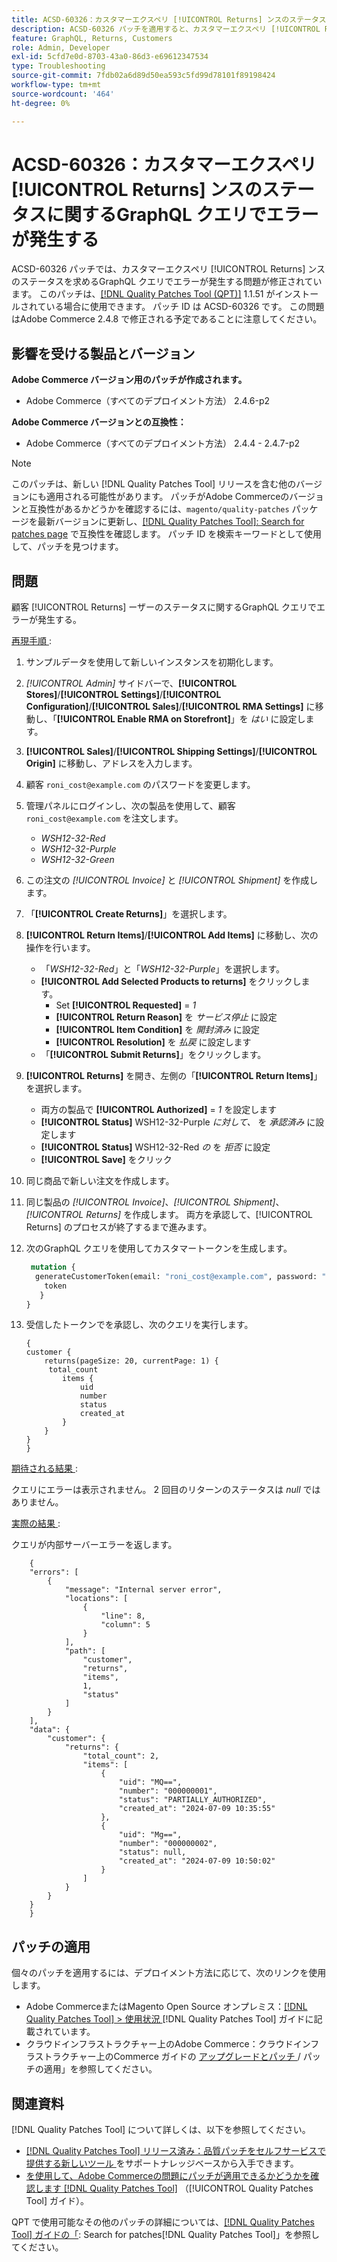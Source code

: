 ```yaml
---
title: ACSD-60326：カスタマーエクスペリ [!UICONTROL Returns] ンスのステータスに関するGraphQL クエリでエラーが発生する
description: ACSD-60326 パッチを適用すると、カスタマーエクスペリ [!UICONTROL Returns] ンスステータスのGraphQL クエリでエラーが発生するAdobe Commerceの問題を修正できます。
feature: GraphQL, Returns, Customers
role: Admin, Developer
exl-id: 5cfd7e0d-8703-43a0-86d3-e69612347534
type: Troubleshooting
source-git-commit: 7fdb02a6d89d50ea593c5fd99d78101f89198424
workflow-type: tm+mt
source-wordcount: '464'
ht-degree: 0%

---
```


# ACSD-60326：カスタマーエクスペリ [!UICONTROL Returns] ンスのステータスに関するGraphQL クエリでエラーが発生する

ACSD-60326 パッチでは、カスタマーエクスペリ [!UICONTROL Returns] ンスのステータスを求めるGraphQL クエリでエラーが発生する問題が修正されています。 このパッチは、[[!DNL Quality Patches Tool (QPT)]](https://experienceleague.adobe.com/en/docs/commerce-operations/tools/quality-patches-tool/quality-patches-tool-to-self-serve-quality-patches) 1.1.51 がインストールされている場合に使用できます。 パッチ ID は ACSD-60326 です。 この問題はAdobe Commerce 2.4.8 で修正される予定であることに注意してください。

## 影響を受ける製品とバージョン

**Adobe Commerce バージョン用のパッチが作成されます。**

* Adobe Commerce（すべてのデプロイメント方法） 2.4.6-p2

**Adobe Commerce バージョンとの互換性：**

* Adobe Commerce（すべてのデプロイメント方法） 2.4.4 - 2.4.7-p2

>[!NOTE]
>
>このパッチは、新しい [!DNL Quality Patches Tool] リリースを含む他のバージョンにも適用される可能性があります。 パッチがAdobe Commerceのバージョンと互換性があるかどうかを確認するには、`magento/quality-patches` パッケージを最新バージョンに更新し、[[!DNL Quality Patches Tool]: Search for patches page](https://experienceleague.adobe.com/tools/commerce-quality-patches/index.html) で互換性を確認します。 パッチ ID を検索キーワードとして使用して、パッチを見つけます。

## 問題

顧客 [!UICONTROL Returns] ーザーのステータスに関するGraphQL クエリでエラーが発生する。

<u> 再現手順 </u>:

1. サンプルデータを使用して新しいインスタンスを初期化します。
1. *[!UICONTROL Admin]* サイドバーで、**[!UICONTROL Stores]**/**[!UICONTROL Settings]**/**[!UICONTROL Configuration]**/**[!UICONTROL Sales]**/**[!UICONTROL RMA Settings]** に移動し、「**[!UICONTROL Enable RMA on Storefront]**」を *はい* に設定します。
1. **[!UICONTROL Sales]**/**[!UICONTROL Shipping Settings]**/**[!UICONTROL Origin]** に移動し、アドレスを入力します。
1. 顧客 `roni_cost@example.com` のパスワードを変更します。
1. 管理パネルにログインし、次の製品を使用して、顧客 `roni_cost@example.com` を注文します。
   * *WSH12-32-Red*
   * *WSH12-32-Purple*
   * *WSH12-32-Green*
1. この注文の *[!UICONTROL Invoice]* と *[!UICONTROL Shipment]* を作成します。
1. 「**[!UICONTROL Create Returns]**」を選択します。
1. **[!UICONTROL Return Items]**/**[!UICONTROL Add Items]** に移動し、次の操作を行います。
   * 「*WSH12-32-Red*」と「*WSH12-32-Purple*」を選択します。
   * **[!UICONTROL Add Selected Products to returns]** をクリックします。
      * Set **[!UICONTROL Requested]** = *1*
      * **[!UICONTROL Return Reason]** を *サービス停止* に設定
      * **[!UICONTROL Item Condition]** を *開封済み* に設定
      * **[!UICONTROL Resolution]** を *払戻* に設定します
   * 「**[!UICONTROL Submit Returns]**」をクリックします。
1. **[!UICONTROL Returns]** を開き、左側の「**[!UICONTROL Return Items]**」を選択します。
   * 両方の製品で **[!UICONTROL Authorized]** = *1* を設定します
   * **[!UICONTROL Status]** WSH12-32-Purple *に対して、* を *承認済み* に設定します
   * **[!UICONTROL Status]** WSH12-32-Red *の* を *拒否* に設定
   * **[!UICONTROL Save]** をクリック
1. 同じ商品で新しい注文を作成します。
1. 同じ製品の *[!UICONTROL Invoice]*、*[!UICONTROL Shipment]*、*[!UICONTROL Returns]* を作成します。 両方を承認して、[!UICONTROL Returns] のプロセスが終了するまで進みます。
1. 次のGraphQL クエリを使用してカスタマートークンを生成します。

   ```GraphQL
    mutation {
     generateCustomerToken(email: "roni_cost@example.com", password: "password") {
       token
      }
   }
   ```

1. 受信したトークンでを承認し、次のクエリを実行します。

   ```
   {
   customer {
       returns(pageSize: 20, currentPage: 1) {
        total_count
           items {
               uid
               number
               status
               created_at
           }
       }
   }
   }
   ```

<u> 期待される結果 </u>:

クエリにエラーは表示されません。 2 回目のリターンのステータスは *null* ではありません。

<u> 実際の結果 </u>:

クエリが内部サーバーエラーを返します。

```
    {
    "errors": [
        {
            "message": "Internal server error",
            "locations": [
                {
                    "line": 8,
                    "column": 5
                }
            ],
            "path": [
                "customer",
                "returns",
                "items",
                1,
                "status"
            ]
        }
    ],
    "data": {
        "customer": {
            "returns": {
                "total_count": 2,
                "items": [
                    {
                        "uid": "MQ==",
                        "number": "000000001",
                        "status": "PARTIALLY_AUTHORIZED",
                        "created_at": "2024-07-09 10:35:55"
                    },
                    {
                        "uid": "Mg==",
                        "number": "000000002",
                        "status": null,
                        "created_at": "2024-07-09 10:50:02"
                    }
                ]
            }
        }
    }
    } 
```

## パッチの適用

個々のパッチを適用するには、デプロイメント方法に応じて、次のリンクを使用します。

* Adobe CommerceまたはMagento Open Source オンプレミス：[[!DNL Quality Patches Tool] > 使用状況 ](/help/tools/quality-patches-tool/usage.md)[!DNL Quality Patches Tool] ガイドに記載されています。
* クラウドインフラストラクチャー上のAdobe Commerce：クラウドインフラストラクチャー上のCommerce ガイドの [ アップグレードとパッチ ](https://experienceleague.adobe.com/docs/commerce-cloud-service/user-guide/develop/upgrade/apply-patches.html)/ パッチの適用」を参照してください。

## 関連資料

[!DNL Quality Patches Tool] について詳しくは、以下を参照してください。

* [[!DNL Quality Patches Tool]  リリース済み：品質パッチをセルフサービスで提供する新しいツール ](https://experienceleague.adobe.com/en/docs/commerce-operations/tools/quality-patches-tool/quality-patches-tool-to-self-serve-quality-patches) をサポートナレッジベースから入手できます。
* [ を使用して、Adobe Commerceの問題にパッチが適用できるかどうかを確認します  [!DNL Quality Patches Tool]](/help/tools/quality-patches-tool/patches-available-in-qpt/check-patch-for-magento-issue-with-magento-quality-patches.md) （[!UICONTROL Quality Patches Tool] ガイド）。

QPT で使用可能なその他のパッチの詳細については、[[!DNL Quality Patches Tool] ガイドの「](https://experienceleague.adobe.com/tools/commerce-quality-patches/index.html): Search for patches[!DNL Quality Patches Tool]」を参照してください。
